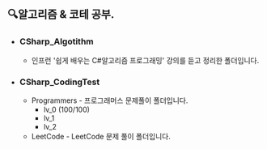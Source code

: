 ## 🔍알고리즘 & 코테 공부.

+ ### CSharp_Algotithm

    * 인프런 '쉽게 배우는 C#알고리즘 프로그래밍' 강의를 듣고 정리한 폴더입니다.

+ ### CSharp_CodingTest

    * Programmers - 프로그래머스 문제풀이 폴더입니다.
         * lv_0 (100/100)
         * lv_1
         * lv_2
    * LeetCode - LeetCode 문제 풀이 폴더입니다.
